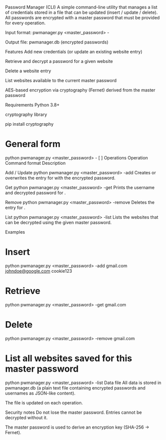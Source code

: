 Password Manager (CLI)
A simple command-line utility that manages a list of credentials stored in a file that can be updated (insert / update / delete). All passwords are encrypted with a master password that must be provided for every operation.

Input format: pwmanager.py <master_password> -<operation> <website> <username> <password>

Output file: pwmanager.db (encrypted passwords)

Features
Add new credentials (or update an existing website entry)

Retrieve and decrypt a password for a given website

Delete a website entry

List websites available to the current master password

AES-based encryption via cryptography (Fernet) derived from the master password

Requirements
Python 3.8+

cryptography library

pip install cryptography

# General form
python pwmanager.py <master_password> -<operation> [<website> <username> <password>]
Operations
Operation	Command format	Description

Add / Update	python pwmanager.py <master_password> -add <website> <username> <password>	Creates or overwrites the entry for <website> with the encrypted password.

Get	python pwmanager.py <master_password> -get <website>	Prints the username and decrypted password for <website>.

Remove	python pwmanager.py <master_password> -remove <website>	Deletes the entry for <website>.

List	python pwmanager.py <master_password> -list	Lists the websites that can be decrypted using the given master password.

Examples

# Insert
python pwmanager.py <master_password> -add gmail.com johndoe@google.com cookie123

# Retrieve
python pwmanager.py <master_password> -get gmail.com

# Delete
python pwmanager.py <master_password> -remove gmail.com

# List all websites saved for this master password
python pwmanager.py <master_password> -list
Data file
All data is stored in pwmanager.db (a plain text file containing encrypted passwords and usernames as JSON-like content).

The file is updated on each operation.

Security notes
Do not lose the master password. Entries cannot be decrypted without it.

The master password is used to derive an encryption key (SHA-256 → Fernet).
